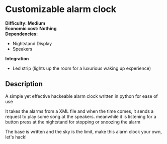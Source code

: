 # Customizable alarm clock

**Difficulty: Medium**  
**Economic cost: Nothing**  
**Dependencies:**
- Nightstand Display
- Speakers

**Integration**  
- Led strip (lights up the room for a luxurious waking up experience)

## Description
A simple yet effective hackeable alarm clock written in python for ease of use

It takes the alarms from a XML file and when the time comes, it sends a request to play some song at the speakers.
meanwhile it is listening for a button press at the nightstand for stopping or snoozing the alarm

The base is written and the sky is the limit, make this alarm clock your own, let's hack!
